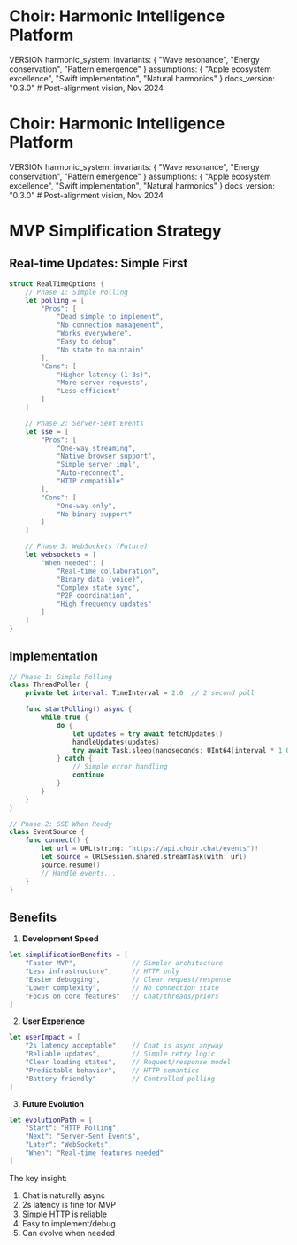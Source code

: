 # Choir: Harmonic Intelligence Platform

VERSION harmonic_system:
invariants: {
"Wave resonance",
"Energy conservation",
"Pattern emergence"
}
assumptions: {
"Apple ecosystem excellence",
"Swift implementation",
"Natural harmonics"
}
docs_version: "0.3.0"  # Post-alignment vision, Nov 2024
# Choir: Harmonic Intelligence Platform

VERSION harmonic_system:
invariants: {
"Wave resonance",
"Energy conservation",
"Pattern emergence"
}
assumptions: {
"Apple ecosystem excellence",
"Swift implementation",
"Natural harmonics"
}
docs_version: "0.3.0"  # Post-alignment vision, Nov 2024

# MVP Simplification Strategy

## Real-time Updates: Simple First

```swift
struct RealTimeOptions {
    // Phase 1: Simple Polling
    let polling = [
        "Pros": [
            "Dead simple to implement",
            "No connection management",
            "Works everywhere",
            "Easy to debug",
            "No state to maintain"
        ],
        "Cons": [
            "Higher latency (1-3s)",
            "More server requests",
            "Less efficient"
        ]
    ]

    // Phase 2: Server-Sent Events
    let sse = [
        "Pros": [
            "One-way streaming",
            "Native browser support",
            "Simple server impl",
            "Auto-reconnect",
            "HTTP compatible"
        ],
        "Cons": [
            "One-way only",
            "No binary support"
        ]
    ]

    // Phase 3: WebSockets (Future)
    let websockets = [
        "When needed": [
            "Real-time collaboration",
            "Binary data (voice)",
            "Complex state sync",
            "P2P coordination",
            "High frequency updates"
        ]
    ]
}
```

## Implementation

```swift
// Phase 1: Simple Polling
class ThreadPoller {
    private let interval: TimeInterval = 2.0  // 2 second poll

    func startPolling() async {
        while true {
            do {
                let updates = try await fetchUpdates()
                handleUpdates(updates)
                try await Task.sleep(nanoseconds: UInt64(interval * 1_000_000_000))
            } catch {
                // Simple error handling
                continue
            }
        }
    }
}

// Phase 2: SSE When Ready
class EventSource {
    func connect() {
        let url = URL(string: "https://api.choir.chat/events")!
        let source = URLSession.shared.streamTask(with: url)
        source.resume()
        // Handle events...
    }
}
```

## Benefits

1. **Development Speed**

```swift
let simplificationBenefits = [
    "Faster MVP",              // Simpler architecture
    "Less infrastructure",     // HTTP only
    "Easier debugging",        // Clear request/response
    "Lower complexity",        // No connection state
    "Focus on core features"   // Chat/threads/priors
]
```

2. **User Experience**

```swift
let userImpact = [
    "2s latency acceptable",   // Chat is async anyway
    "Reliable updates",        // Simple retry logic
    "Clear loading states",    // Request/response model
    "Predictable behavior",    // HTTP semantics
    "Battery friendly"         // Controlled polling
]
```

3. **Future Evolution**

```swift
let evolutionPath = [
    "Start": "HTTP Polling",
    "Next": "Server-Sent Events",
    "Later": "WebSockets",
    "When": "Real-time features needed"
]
```

The key insight:

1. Chat is naturally async
2. 2s latency is fine for MVP
3. Simple HTTP is reliable
4. Easy to implement/debug
5. Can evolve when needed
